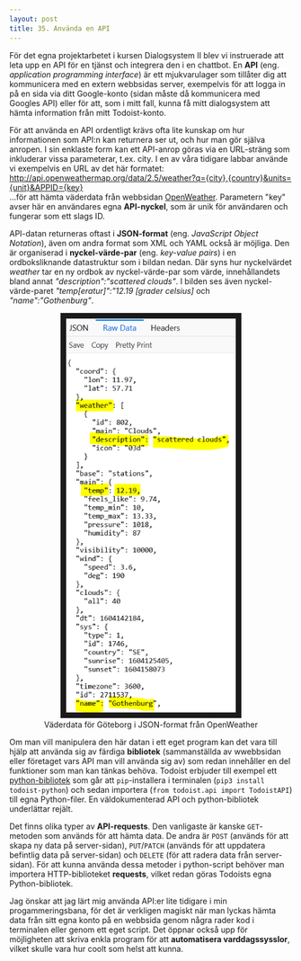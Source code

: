 ```yaml
---
layout: post
title: 35. Använda en API
---
```


För det egna projektarbetet i kursen Dialogsystem II blev vi instruerade att leta upp en API för en tjänst och integrera den i en chattbot. En **API** (eng. *application programming interface*) är ett mjukvarulager som tillåter dig att kommunicera med en extern webbsidas server, exempelvis för att logga in på en sida via ditt Google-konto (sidan måste då kommunicera med Googles API) eller för att, som i mitt fall, kunna få mitt dialogsystem att hämta information från mitt Todoist-konto. 

För att använda en API ordentligt krävs ofta lite kunskap om hur informationen som API:n kan returnera ser ut, och hur man gör själva anropen. I sin enklaste form kan ett API-anrop göras via en URL-sträng som inkluderar vissa parameterar, t.ex. city. I en av våra tidigare labbar använde vi exempelvis en URL av det här formatet:<br> http://api.openweathermap.org/data/2.5/weather?q={city},{country}&units={unit}&APPID={key}<br> 
...för att hämta väderdata från webbsidan [OpenWeather](https://openweathermap.org/). Parametern "key" avser här en användares egna **API-nyckel**, som är unik för användaren och fungerar som ett slags ID.

API-datan returneras oftast i **JSON-format** (eng. *JavaScript Object Notation*), även om andra format som XML och YAML också är möjliga. Den är organiserad i **nyckel-värde-par** (eng. *key-value pairs*) i en ordboksliknande datastruktur som i bildan nedan. Där syns hur nyckelvärdet *weather* tar en ny ordbok av nyckel-värde-par som värde, innehållandets bland annat *"description":"scattered clouds"*. I bilden ses även nyckel-värde-paret *"temp[eratur]":"12.19 [grader celsius]* och *"name":"Gothenburg"*.  

<p align="center">
<img src="/images/openweather_json.PNG" alt="JSON-data från OpenWeather" width="60%" height="auto" border="10" /><br>
Väderdata för Göteborg i JSON-format från OpenWeather</p> 

Om man vill manipulera den här datan i ett eget program kan det vara till hjälp att använda sig av färdiga **bibliotek** (sammanställda av wwebbsidan eller företaget vars API man vill använda sig av) som redan innehåller en del funktioner som man kan tänkas behöva. Todoist erbjuder till exempel ett [python-bibliotek](https://github.com/Doist/todoist-python) som går att `pip`-installera i terminalen (`pip3 install todoist-python`) och sedan importera (`from todoist.api import TodoistAPI`) till egna Python-filer. En väldokumenterad API och python-bibliotek underlättar rejält.

Det finns olika typer av **API-requests**. Den vanligaste är kanske `GET`-metoden som används för att hämta data. De andra är `POST` (används för att skapa ny data på server-sidan), `PUT`/`PATCH` (används för att uppdatera befintlig data på server-sidan) och `DELETE` (för att radera data från server-sidan). För att kunna använda dessa metoder i python-script behöver man importera HTTP-biblioteket **requests**, vilket redan göras Todoists egna Python-bibliotek.

Jag önskar att jag lärt mig använda API:er lite tidigare i min progammeringsbana, för det är verkligen magiskt när man lyckas hämta data från sitt egna konto på en webbsida genom några rader kod i terminalen eller genom ett eget script. Det öppnar också upp för möjligheten att skriva enkla program för att **automatisera varddagssysslor**, vilket skulle vara hur coolt som helst att kunna.
